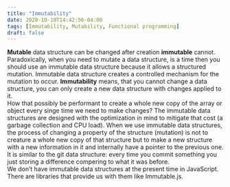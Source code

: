 ```yaml
---
title: "Immutability"
date: 2020-10-10T14:42:56-04:00
tags: [Immutability, Mutability, Functional programming]
draft: false
---
```


**Mutable** data structure can be changed after creation **immutable** cannot.  
Paradoxically, when you need to mutate a data structure, is a time then you should use an immutable data structure because it allows a structured mutation. Immutable data structure creates a controlled mechanism for the mutation to occur. **Immutability** means, that you cannot change a data structure, you can only create a new data structure with changes applied to it.  
How that possibly be performant to create a whole new copy of the array or object every singe time we need to make changes? The immutable data structures are designed with the optimization in mind to mitigate that cost (a garbage collection and CPU load). When we use immutable data structures, the process of changing a property of the structure (mutation) is not to creature a whole new copy of that structure but to make a new structure with a new information in it and internally have a pointer to the previous one. It is similar to the git data structure: every time you commit something you just storing a difference compering to what it was before.  
We don’t have immutable data structures at the present time in JavaScript. There are libraries that provide us with them like Immutable.js.